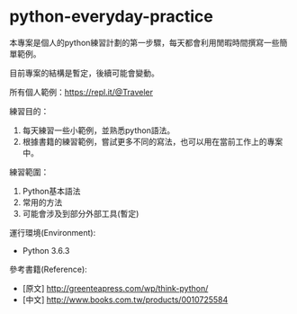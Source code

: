 # python-everyday-practice
本專案是個人的python練習計劃的第一步驟，每天都會利用閒暇時間撰寫一些簡單範例。

目前專案的結構是暫定，後續可能會變動。

所有個人範例：https://repl.it/@Traveler

練習目的：
 1. 每天練習一些小範例，並熟悉python語法。
 2. 根據書籍的練習範例，嘗試更多不同的寫法，也可以用在當前工作上的專案中。

練習範圍：
 1. Python基本語法
 2. 常用的方法
 3. 可能會涉及到部分外部工具(暫定)
 
運行環境(Environment):
  - Python 3.6.3

參考書籍(Reference):
  - [原文] http://greenteapress.com/wp/think-python/
  - [中文] http://www.books.com.tw/products/0010725584
